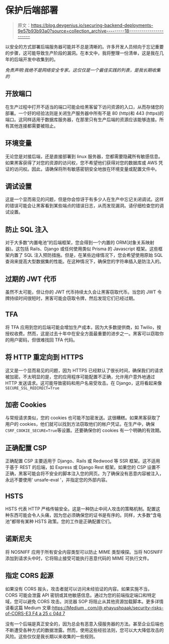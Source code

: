 # 保护后端部署

> 原文：<https://blog.devgenius.io/securing-backend-deployments-9e57b93b93a0?source=collection_archive---------18----------------------->

以安全的方式部署后端服务器可能并不总是清晰的。许多开发人员倾向于忘记重要的步骤，这可能导致生产阶段的漏洞。在本文中，我将整理一份清单，这是我在几年的后端开发中收集到的。

*免责声明:我绝不是网络安全专家。这仅仅是一个最佳实践的列表，是我长期收集的*

## 开放端口

在生产过程中打开不适当的端口可能会给黑客留下访问资源的入口，从而存储您的部署。一个好的经验法则是关闭生产服务器中所有不是 80 (http)和 443 (https)的端口。这同样适用于数据库服务器，在那里只有生产后端的资源应该能够连接。所有其他连接都需要被阻止。

## 环境变量

无论您是对接后端，还是直接部署到 linux 服务器，您都需要隐藏所有敏感信息。如果黑客获得了对您的资源的访问权，您不希望他们获得对您的数据库或 AWS 凭证的访问权。因此，请确保将所有敏感密钥安全地放在环境变量或配置文件中。

## 调试设置

这是一个显而易见的问题，但是你会惊讶于有多少人在生产中忘记关闭调试。这样的错误可能会让黑客看到某些端点的错误日志，从而发现漏洞。请仔细检查您的调试设置。

## 防止 SQL 注入

对于大多数“内置电池”的后端框架，您会得到一个内置的 ORM(对象关系映射器)。这包括 Rails、Django 或任何使用类似 Prisma 的 Javascript 框架。这些框架内置了 SQL 注入预防措施。但是，在某些边缘情况下，您会希望使用原始 SQL 查询来提高大型数据集的性能。在这种情况下，确保您的字符串插入是防注入的。

## 过期的 JWT 代币

虽然不太可能，但让你的 JWT 代币持续太久会让黑客窃取代币。当您的 JWT 令牌持续时间很短时，黑客可能会窃取令牌，然后发现它们已经过期。

## TFA

将 TFA 应用到您的后端可能会增加生产成本，因为大多数提供商，如 Twilio，按授权收费。然而，这是过去十年中在安全方面最重要的进步之一。黑客可以窃取你的用户密码，但很难找回 TFA 代码。

## 将 HTTP 重定向到 HTTPS

这又是一个显而易见的问题，因为 HTTPS 已经默认了很长时间，确保我们的请求被加密。不太明显的是，您的应用程序可能配置不正确，允许用户意外地通过 HTTP 发送请求。这可能导致密码和用户名易受攻击。在 Django，这将看起来像`SECURE_SSL_REDIRECT=True`

## 加密 Cookies

与常规请求类似，您的 cookies 也可能不加密发送。这很糟糕。如果黑客获取了用户的 cookies，他们就可以找到方法窃取他们的帐户凭证。在生产中，确保`CSRF_COOKIE_SECURE=True`等设置。还要确保你的 cookies 有一个明确的有效期。

## 正确配置 CSP

正确配置 CSP 主要适用于 Django、Rails 或 Redwood 等 SSR 框架。这不适用于基于 REST 的后端，如 Express 或 Django Rest 框架。如果您的 CSP 设置不正确，黑客可能会将不安全的脚本注入您的网页。为了确保没有恶意内容被注入，永远不要使用' unsafe-eval '，并指定您的外部内容。

## HSTS

HSTS 代表 HTTP 严格传输安全。这是一种防止中间人攻击的策略机制。配置这种东西可能会令人头痛，因为您必须确保您的证书是有序的。同样，大多数“含电池”都带有某种 HSTS 政策。您的工作是正确配置它们。

## 诺斯尼夫

将 NOSNIFF 应用于所有安全内容类型可以防止 MIME 类型嗅探。当将 NOSNIFF 添加到请求头中时，它将阻止接受可能执行恶意代码的 MIME 可执行文件。

## 指定 CORS 起源

如果没有 CORS 报头，攻击者就可以访问未经验证的内容。如果实施不当，CORS 可能会泄露 API 密钥或其他敏感信息。通过为您的前端指定端口和特定域，您可以避免 CORS 攻击。浏览器 SOP 将阻止从其他资源加载脚本。更多详情请看这篇 Medium 文章:[https://Medium . com/@ ehayushpaak/security-risks-of-CORS-E3 F4 a 25 c 04d 7](https://medium.com/@ehayushpathak/security-risks-of-cors-e3f4a25c04d7)

没有一个后端是真正安全的，因为总会有恶意入侵服务器的方法。甚至企业后端也不断遭受各种方式的数据泄露。然而，使用这些经验法则，您可以大大降低攻击的风险。这些仅仅是我长期以来收集的一些规则。